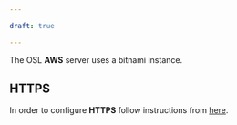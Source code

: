 ```yaml
---

draft: true

---
```

<!--
.. title: AWS
.. slug: aws/en
.. date: 2019-04-08
.. author: Ivan Ogasawara
.. tags: open science
.. category: open science
.. link: 
.. description: 
..  
-->

<!-- # [EN] AWS -->

The OSL **AWS** server uses a bitnami instance. 

## HTTPS

In order to configure **HTTPS** follow instructions from 
[here](https://docs.bitnami.com/aws/how-to/generate-install-lets-encrypt-ssl/).
